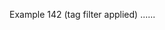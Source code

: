 Example 142
(tag filter applied)
......

<style
  type="text/css">

foo

......

&lt;style
  type="text/css">

foo
